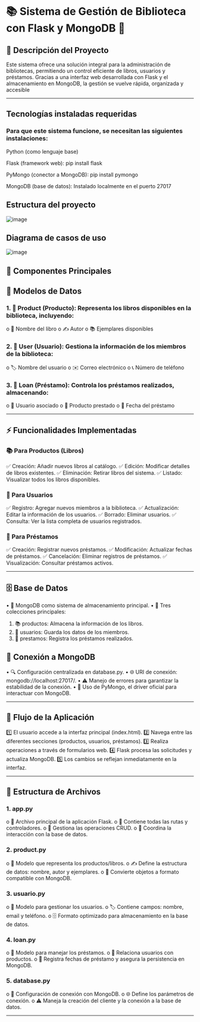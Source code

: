 # 📚 Sistema de Gestión de Biblioteca con Flask y MongoDB 🚀
## 🌟 Descripción del Proyecto

Este sistema ofrece una solución integral para la administración de bibliotecas, permitiendo un control eficiente de libros, usuarios y préstamos. Gracias a una interfaz web desarrollada con Flask y el almacenamiento en MongoDB, la gestión se vuelve rápida, organizada y accesible
________________________________________

## Tecnologías instaladas requeridas

### Para que este sistema funcione, se necesitan las siguientes instalaciones:

Python (como lenguaje base)

Flask (framework web): pip install flask

PyMongo (conector a MongoDB): pip install pymongo

MongoDB (base de datos): Instalado localmente en el puerto 27017


## Estructura del proyecto

![image](https://github.com/user-attachments/assets/ac21ab2e-a3bc-42db-ac4d-181c5bd3c972)


## Diagrama de casos de uso

![image](https://github.com/user-attachments/assets/1831fad5-7a99-421a-ba77-6cab656e3ece)



## 🔹 Componentes Principales

## 📂 Modelos de Datos

### 1.	📖 Product (Producto): Representa los libros disponibles en la biblioteca, incluyendo:
   
o	📌 Nombre del libro
o	✍️ Autor
o	📚 Ejemplares disponibles

### 2.	👤 User (Usuario): Gestiona la información de los miembros de la biblioteca:
   
o	🏷️ Nombre del usuario
o	✉️ Correo electrónico
o	📞 Número de teléfono

### 3.	🔄 Loan (Préstamo): Controla los préstamos realizados, almacenando:
   
o	👤 Usuario asociado
o	📖 Producto prestado
o	📅 Fecha del préstamo
________________________________________
## ⚡ Funcionalidades Implementadas

### 📚 Para Productos (Libros)

✅ Creación: Añadir nuevos libros al catálogo. 
✅ Edición: Modificar detalles de libros existentes. 
✅ Eliminación: Retirar libros del sistema. 
✅ Listado: Visualizar todos los libros disponibles.

### 👥 Para Usuarios

✅ Registro: Agregar nuevos miembros a la biblioteca.
✅ Actualización: Editar la información de los usuarios. 
✅ Borrado: Eliminar usuarios. 
✅ Consulta: Ver la lista completa de usuarios registrados.

### 🔄 Para Préstamos

✅ Creación: Registrar nuevos préstamos. 
✅ Modificación: Actualizar fechas de préstamos. 
✅ Cancelación: Eliminar registros de préstamos.
✅ Visualización: Consultar préstamos activos.
________________________________________

## 🗄️ Base de Datos
•	💾 MongoDB como sistema de almacenamiento principal.
•	📂 Tres colecciones principales:
1.	📚 productos: Almacena la información de los libros.
2.	👥 usuarios: Guarda los datos de los miembros.
3.	🔄 prestamos: Registra los préstamos realizados.
## 🔗 Conexión a MongoDB
•	🔍 Configuración centralizada en database.py.
•	🌐 URI de conexión: mongodb://localhost:27017/.
•	⚠️ Manejo de errores para garantizar la estabilidad de la conexión.
•	🔌 Uso de PyMongo, el driver oficial para interactuar con MongoDB.
________________________________________
## 🔄 Flujo de la Aplicación
1️⃣ El usuario accede a la interfaz principal (index.html).
2️⃣ Navega entre las diferentes secciones (productos, usuarios, préstamos). 
3️⃣ Realiza operaciones a través de formularios web.
4️⃣ Flask procesa las solicitudes y actualiza MongoDB.
5️⃣ Los cambios se reflejan inmediatamente en la interfaz.
________________________________________
## 📁 Estructura de Archivos
### 1.	app.py
o	🚀 Archivo principal de la aplicación Flask.
o	📌 Contiene todas las rutas y controladores.
o	🔄 Gestiona las operaciones CRUD.
o	🔗 Coordina la interacción con la base de datos.
### 2.	product.py
o	📖 Modelo que representa los productos/libros.
o	✍️ Define la estructura de datos: nombre, autor y ejemplares.
o	🔄 Convierte objetos a formato compatible con MongoDB.
### 3.	usuario.py
o	👥 Modelo para gestionar los usuarios.
o	🏷️ Contiene campos: nombre, email y teléfono.
o	🗄️ Formato optimizado para almacenamiento en la base de datos.
### 4.	loan.py
o	🔄 Modelo para manejar los préstamos.
o	🔗 Relaciona usuarios con productos.
o	📅 Registra fechas de préstamo y asegura la persistencia en MongoDB.
### 5.	database.py
o	🔌 Configuración de conexión con MongoDB.
o	🌐 Define los parámetros de conexión.
o	⚠️ Maneja la creación del cliente y la conexión a la base de datos.
________________________________________
